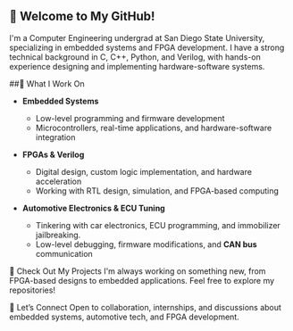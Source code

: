 ## 👋 Welcome to My GitHub!
I'm a Computer Engineering undergrad at San Diego State University, specializing in embedded systems and FPGA development. I have a strong technical background in C, C++, Python, and Verilog, with hands-on experience designing and implementing hardware-software systems.

##🔹 What I Work On
- **Embedded Systems**  
  - Low-level programming and firmware development  
  - Microcontrollers, real-time applications, and hardware-software integration  

- **FPGAs & Verilog**  
  - Digital design, custom logic implementation, and hardware acceleration  
  - Working with RTL design, simulation, and FPGA-based computing  

- **Automotive Electronics & ECU Tuning**  
  - Tinkering with car electronics, ECU programming, and immobilizer jailbreaking.  
  - Low-level debugging, firmware modifications, and **CAN bus** communication

  
📂 Check Out My Projects
I'm always working on something new, from FPGA-based designs to embedded applications. Feel free to explore my repositories!

🚀 Let’s Connect
Open to collaboration, internships, and discussions about embedded systems, automotive tech, and FPGA development.


<!--
**laith204/laith204** is a ✨ _special_ ✨ repository because its `README.md` (this file) appears on your GitHub profile.

Here are some ideas to get you started:

- 🔭 I’m currently working on ...
- 🌱 I’m currently learning ...
- 👯 I’m looking to collaborate on ...
- 🤔 I’m looking for help with ...
- 💬 Ask me about ...
- 📫 How to reach me: ...
- 😄 Pronouns: ...
- ⚡ Fun fact: ...
-->
